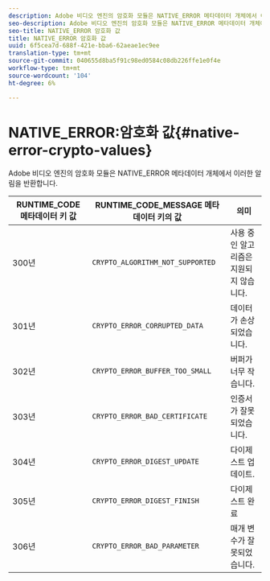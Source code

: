 ```yaml
---
description: Adobe 비디오 엔진의 암호화 모듈은 NATIVE_ERROR 메타데이터 개체에서 이러한 알림을 반환합니다.
seo-description: Adobe 비디오 엔진의 암호화 모듈은 NATIVE_ERROR 메타데이터 개체에서 이러한 알림을 반환합니다.
seo-title: NATIVE_ERROR 암호화 값
title: NATIVE_ERROR 암호화 값
uuid: 6f5cea7d-688f-421e-bba6-62aeae1ec9ee
translation-type: tm+mt
source-git-commit: 040655d8ba5f91c98ed0584c08db226ffe1e0f4e
workflow-type: tm+mt
source-wordcount: '104'
ht-degree: 6%

---
```



# NATIVE_ERROR:암호화 값{#native-error-crypto-values}

Adobe 비디오 엔진의 암호화 모듈은 NATIVE_ERROR 메타데이터 개체에서 이러한 알림을 반환합니다.

| RUNTIME_CODE 메타데이터 키 값 | RUNTIME_CODE_MESSAGE 메타데이터 키의 값 | 의미 |
|---|---|---|
| 300년 | `CRYPTO_ALGORITHM_NOT_SUPPORTED` | 사용 중인 알고리즘은 지원되지 않습니다. |
| 301년 | `CRYPTO_ERROR_CORRUPTED_DATA` | 데이터가 손상되었습니다. |
| 302년 | `CRYPTO_ERROR_BUFFER_TOO_SMALL` | 버퍼가 너무 작습니다. |
| 303년 | `CRYPTO_ERROR_BAD_CERTIFICATE` | 인증서가 잘못되었습니다. |
| 304년 | `CRYPTO_ERROR_DIGEST_UPDATE` | 다이제스트 업데이트. |
| 305년 | `CRYPTO_ERROR_DIGEST_FINISH` | 다이제스트 완료 |
| 306년 | `CRYPTO_ERROR_BAD_PARAMETER` | 매개 변수가 잘못되었습니다. |

